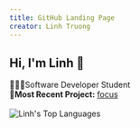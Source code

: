 ```yaml
---
title: GitHub Landing Page
creator: Linh Truong
---
```

<link rel="stylesheet" type="text/css" media="all" href="css/styles.css" />


<h2>Hi, I'm Linh 👋</h1>
<div>
    👩🏻‍💻Software Developer Student<br>
    🧠<b>Most Recent Project:</b> <a href="https://github.com/focus-storm">focus</a> 
</div>
<br>

<img src="https://github-readme-stats.vercel.app/api/top-langs/?username=truongnguyenlinh&hide=css&layout=compact" alt="Linh's Top Languages">
